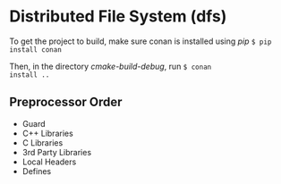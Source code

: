 # Distributed File System (dfs)

To get the project to build, make sure conan is installed using _pip_
<code>\$ pip install conan</code>

Then, in the directory _cmake-build-debug_, run
<code>\$ conan install ..</code>

## Preprocessor Order
  - Guard
  - C++ Libraries
  - C Libraries
  - 3rd Party Libraries
  - Local Headers
  - Defines
